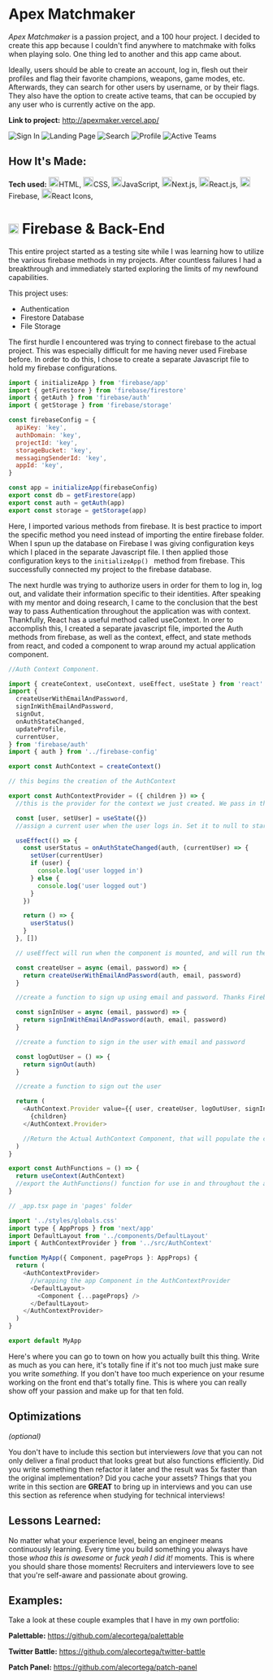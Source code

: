# Apex Matchmaker

_Apex Matchmaker_ is a passion project, and a 100 hour project. I decided to create this app because I couldn't find anywhere to matchmake with folks when playing solo. One thing led to another and this app came about.

Ideally, users should be able to create an account, log in, flesh out their profiles and flag their favorite champions, weapons, game modes, etc. Afterwards, they can search for other users by username, or by their flags. They also have the option to create active teams, that can be occupied by any user who is currently active on the app.

**Link to project:** http://apexmaker.vercel.app/

![Sign In](/public/README%20imgs/SignIn.PNG)
![Landing Page](/public/ReadMe%20imgs/LandingPage.PNG)
![Search](/public/ReadMe%20imgs/Search.PNG)
![Profile](/public/ReadMe%20imgs/Profile.PNG)
![Active Teams](/public/ReadMe%20imgs/ActiveTeams.PNG)

## How It's Made:

**Tech used:** <img src="https://raw.githubusercontent.com/devicons/devicon/master/icons/html5/html5-original-wordmark.svg" alt="html5" height="20" width="20"/>HTML,
<img src="https://raw.githubusercontent.com/devicons/devicon/master/icons/css3/css3-original-wordmark.svg" alt="css3" width="20" height="20"/>CSS,
<img src="https://raw.githubusercontent.com/devicons/devicon/master/icons/javascript/javascript-original.svg" alt="javascript" width="20" height="20"/>JavaScript,
<img src="https://cdn.worldvectorlogo.com/logos/nextjs-2.svg" alt="nextjs" width="20" height="20" style="background-color:white"/>Next.js,
<img src="https://raw.githubusercontent.com/devicons/devicon/master/icons/react/react-original-wordmark.svg" alt="react" width="20" height="20"/>React.js,
<img src="https://www.vectorlogo.zone/logos/firebase/firebase-icon.svg" alt="firebase" width="20" height="20"/> Firebase,
<img src="https://raw.githubusercontent.com/devicons/devicon/master/icons/react/react-original-wordmark.svg" alt="react" width="20" height="20"/>React Icons,

# <img src="https://www.vectorlogo.zone/logos/firebase/firebase-icon.svg" alt="firebase" width="20" height="20"/> Firebase & Back-End

This entire project started as a testing site while I was learning how to utilize the various firebase methods in my projects. After countless failures I had a breakthrough and immediately started exploring the limits of my newfound capabilities.

This project uses:

<ul>
  <li> Authentication
  <li> Firestore Database
  <li> File Storage
</ul>

The first hurdle I encountered was trying to connect firebase to the actual project. This was especially difficult for me having never used Firebase before. In order to do this, I chose to create a separate Javascript file to hold my firebase configurations.

```js
import { initializeApp } from 'firebase/app'
import { getFirestore } from 'firebase/firestore'
import { getAuth } from 'firebase/auth'
import { getStorage } from 'firebase/storage'

const firebaseConfig = {
  apiKey: 'key',
  authDomain: 'key',
  projectId: 'key',
  storageBucket: 'key',
  messagingSenderId: 'key',
  appId: 'key',
}

const app = initializeApp(firebaseConfig)
export const db = getFirestore(app)
export const auth = getAuth(app)
export const storage = getStorage(app)
```

Here, I imported various methods from firebase. It is best practice to import the specific method you need instead of importing the entire firebase folder. When I spun up the database on Firebase I was giving configuration keys which I placed in the separate Javascript file. I then applied those configuration keys to the `initializeApp() ` method from firebase. This successfully connected my project to the firebase database.

The next hurdle was trying to authorize users in order for them to log in, log out, and validate their information specific to their identities. After speaking with my mentor and doing research, I came to the conclusion that the best way to pass Authentication throughout the application was with context. Thankfully, React has a useful method called useContext. In orer to accomplish this, I created a separate javascript file, imported the Auth methods from firebase, as well as the context, effect, and state methods from react, and coded a component to wrap around my actual application component.

```js
//Auth Context Component.

import { createContext, useContext, useEffect, useState } from 'react'
import {
  createUserWithEmailAndPassword,
  signInWithEmailAndPassword,
  signOut,
  onAuthStateChanged,
  updateProfile,
  currentUser,
} from 'firebase/auth'
import { auth } from '../firebase-config'

export const AuthContext = createContext()

// this begins the creation of the AuthContext

export const AuthContextProvider = ({ children }) => {
  //this is the provider for the context we just created. We pass in the children, which are the other components that the context is wrapping.

  const [user, setUser] = useState({})
  //assign a current user when the user logs in. Set it to null to start.

  useEffect(() => {
    const userStatus = onAuthStateChanged(auth, (currentUser) => {
      setUser(currentUser)
      if (user) {
        console.log('user logged in')
      } else {
        console.log('user logged out')
      }
    })

    return () => {
      userStatus()
    }
  }, [])

  // useEffect will run when the component is mounted, and will run the userStatus function when the user logs in or out.

  const createUser = async (email, password) => {
    return createUserWithEmailAndPassword(auth, email, password)
  }

  //create a function to sign up using email and password. Thanks Firebase!

  const signInUser = async (email, password) => {
    return signInWithEmailAndPassword(auth, email, password)
  }

  //create a function to sign in the user with email and password

  const logOutUser = () => {
    return signOut(auth)
  }

  //create a function to sign out the user

  return (
    <AuthContext.Provider value={{ user, createUser, logOutUser, signInUser }}>
      {children}
    </AuthContext.Provider>

    //Return the Actual AuthContext Component, that will populate the children with the inputter user, createUser, logOutUser, signInUser functions from the javascript
  )
}

export const AuthFunctions = () => {
  return useContext(AuthContext)
  //export the AuthFunctions() function for use in and throughout the app.
}
```

```js
// _app.tsx page in 'pages' folder

import '../styles/globals.css'
import type { AppProps } from 'next/app'
import DefaultLayout from '../components/DefaultLayout'
import { AuthContextProvider } from '../src/AuthContext'

function MyApp({ Component, pageProps }: AppProps) {
  return (
    <AuthContextProvider>
      //wrapping the app Component in the AuthContextProvider
      <DefaultLayout>
        <Component {...pageProps} />
      </DefaultLayout>
    </AuthContextProvider>
  )
}

export default MyApp
```

Here's where you can go to town on how you actually built this thing. Write as much as you can here, it's totally fine if it's not too much just make sure you write _something_. If you don't have too much experience on your resume working on the front end that's totally fine. This is where you can really show off your passion and make up for that ten fold.

## Optimizations

_(optional)_

You don't have to include this section but interviewers _love_ that you can not only deliver a final product that looks great but also functions efficiently. Did you write something then refactor it later and the result was 5x faster than the original implementation? Did you cache your assets? Things that you write in this section are **GREAT** to bring up in interviews and you can use this section as reference when studying for technical interviews!

## Lessons Learned:

No matter what your experience level, being an engineer means continuously learning. Every time you build something you always have those _whoa this is awesome_ or _fuck yeah I did it!_ moments. This is where you should share those moments! Recruiters and interviewers love to see that you're self-aware and passionate about growing.

## Examples:

Take a look at these couple examples that I have in my own portfolio:

**Palettable:** https://github.com/alecortega/palettable

**Twitter Battle:** https://github.com/alecortega/twitter-battle

**Patch Panel:** https://github.com/alecortega/patch-panel
